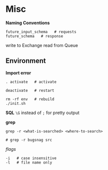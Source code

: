 # Misc

**Naming Conventions**
 
    future_input_schema   # requests
    future_schema   # response

 write to Exchange
 read from Queue
 

## Environment
**Import error**
    
    . activate   # activate

    deactivate   # restart

    rm -rf env   # rebuild
    ./init.sh


**SQL**
`\G` instead of `;` for pretty output


**grep**

    grep -r <what-is-searched> <where-to-search>
    
    # grep -r bugsnag src

*flags*

    -i   # case insensitive
    -l   # file name only
